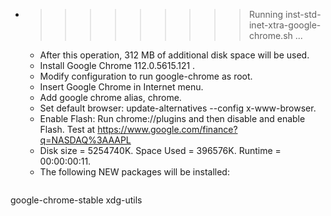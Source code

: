 * >>>>>>>>> Running inst-std-inet-xtra-google-chrome.sh ...
  * After this operation, 312 MB of additional disk space will be used.
  * Install Google Chrome 112.0.5615.121 .
  * Modify configuration to run google-chrome as root.
  * Insert Google Chrome in Internet menu.
  * Add google chrome alias, chrome.
  * Set default browser: update-alternatives --config x-www-browser.
  * Enable Flash: Run chrome://plugins and then disable and enable Flash. Test at https://www.google.com/finance?q=NASDAQ%3AAAPL
  * Disk size = 5254740K. Space Used = 396576K. Runtime = 00:00:00:11.
  * The following NEW packages will be installed:
  ```bash
google-chrome-stable xdg-utils
  ```
